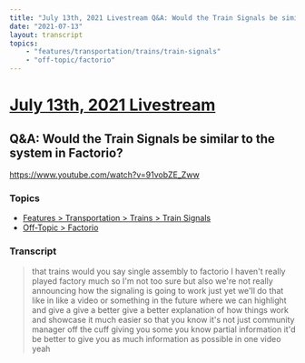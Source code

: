 ```yaml
---
title: "July 13th, 2021 Livestream Q&A: Would the Train Signals be similar to the system in Factorio?"
date: "2021-07-13"
layout: transcript
topics:
    - "features/transportation/trains/train-signals"
    - "off-topic/factorio"
---
```

# [July 13th, 2021 Livestream](../2021-07-13.md)
## Q&A: Would the Train Signals be similar to the system in Factorio?
https://www.youtube.com/watch?v=91vobZE_Zww

### Topics
* [Features > Transportation > Trains > Train Signals](../topics/features/transportation/trains/train-signals.md)
* [Off-Topic > Factorio](../topics/off-topic/factorio.md)

### Transcript

> that trains would you say single assembly to factorio I haven't really played factory much so I'm not too sure but also we're not really announcing how the signaling is going to work just yet we'll do that like in like a video or something in the future where we can highlight and give a give a better give a better explanation of how things work and showcase it much easier so that you know it's not just community manager off the cuff giving you some you know partial information it'd be better to give you as much information as possible in one video yeah
